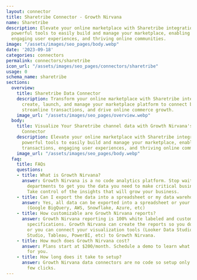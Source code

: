 ```yaml
---
layout: connector
title: Sharetribe Connector - Growth Nirvana
name: Sharetribe
description: Elevate your online marketplace with Sharetribe integration. Harness
  powerful tools to easily build and manage your marketplace, enabling seamless transactions,
  engaging user experiences, and thriving online communities.
image: "/assets/images/seo_pages/body.webp"
date: '2023-09-18'
categories: connectors
permalink: connectors/sharetribe
icon_url: "/assets/images/seo_pages/connectors/sharetribe"
usage: 0
schema_name: sharetribe
sections:
  overview:
    title: Sharetribe Data Connector
    description: Transform your online marketplace with Sharetribe integration. Seamlessly
      create, launch, and manage your marketplace platform to connect buyers and sellers,
      streamline transactions, and drive online commerce growth.
    image_url: "/assets/images/seo_pages/overview.webp"
  body:
    title: Visualize Your Sharetribe channel data with Growth Nirvana's Sharetribe
      Connector
    description: Elevate your online marketplace with Sharetribe integration. Harness
      powerful tools to easily build and manage your marketplace, enabling seamless
      transactions, engaging user experiences, and thriving online communities.
    image_url: "/assets/images/seo_pages/body.webp"
  faq:
    title: FAQs
    questions:
    - title: What is Growth Nirvana?
      answer: Growth Nirvana is a no code analytics platform. Stop waiting for other
        departments to get you the data you need to make critical business decisions.
        Take control of the insights that will grow your business.
    - title: Can I export the data into a spreadsheet or my data warehouse?
      answer: Yes, all data can be exported into a spreadsheet or your data warehouse
        (Google BigQuery, AWS, Snowflake, Azure, etc)
    - title: How customizable are Growth Nirvana reports?
      answer: Growth Nirvana reporting is 100% white labeled and customized to your
        specifications. Growth Nirvana can create the reports so you don’t have to
        or you can connect your visualization tools (Looker Data Studio/Google Data
        Studio, Tableau, PowerBI, etc) to Growth Nirvana.
    - title: How much does Growth Nirvana cost?
      answer: Plans start at $200/month. Schedule a demo to learn what plan is best
        for you.
    - title: How long does it take to setup?
      answer: Growth Nirvana data connectors are no code so setup only requires a
        few clicks.
---
```


